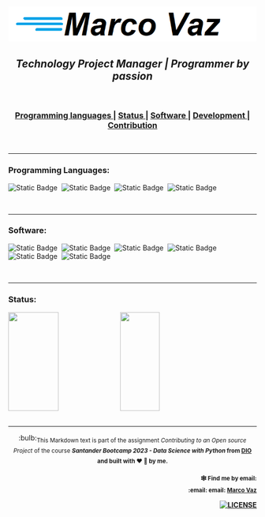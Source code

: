 ![marco](https://github.com/maavaz/git/blob/main/marcovaz.png)

<div align="center">
   <h2>
<a>
  <i>Technology Project Manager <span>|</span> Programmer by passion</i>
<a>
</h2>
<br>
</div>

<div align="center">
   <h3>
     <a href="#programming-languages">
      Programming languages
     </a>
    <span> | </span>
     <a href="#Status">
       Status
     </a>
     <span> | </span>
     <a href="#Software">
       Software
     </a>
     <span> | </span>
     <a href="https://github.com/marktext/marktext#development">
       Development
     </a>
     <span> | </span>
     <a href="https://github.com/marktext/marktext#contribution">
       Contribution
     </a>
   </h3>
</div>

<br><hr>

<div align="left">
<span><h3>Programming Languages:</h3></span>

![Static Badge](https://img.shields.io/badge/PYTHON-black?style=flat&logo=python&logoColor=white)&nbsp;
![Static Badge](https://img.shields.io/badge/GOLANG-black?style=flat&logo=goland&logoColor=white)&nbsp;
![Static Badge](https://img.shields.io/badge/LINGUAGEM%20C-black?style=flat&logo=c&logoColor=white)&nbsp;
![Static Badge](https://img.shields.io/badge/LINGUAGEM%20C%2B%2B-black?style=flat&logo=cplusplus&logoColor=white)&nbsp;


</div>

<br><hr>
<div align="left">
<span><h3>Software:</h3></span>

![Static Badge](https://img.shields.io/badge/JIRA-blue?style=flat&logo=jira&logoColor=white)&nbsp;
![Static Badge](https://img.shields.io/badge/PROJECT-darkgreen?style=flat&logo=microsoft&logoColor=white)&nbsp;
![Static Badge](https://img.shields.io/badge/EXCEL-darkblue?style=flat&logo=microsoftexcel&logoColor=yellow)&nbsp;
![Static Badge](https://img.shields.io/badge/SQLSERVER-darkblue?style=flat&logo=microsoftsqlserver&logoColor=white)&nbsp;
![Static Badge](https://img.shields.io/badge/VSCODE-black?style=flat&logo=visualstudiocode&logoColor=white)&nbsp;
![Static Badge](https://img.shields.io/badge/ANACONDA-brown?style=flat&logo=anaconda&logoColor=white)&nbsp;


</div>
<br><hr>

<div align="left">
<span><h3>Status:</h3></span>
   <a href="https://github.com/maavaz">
<div style="display: flex;">
  <img src="https://github-readme-stats.vercel.app/api?username=maavaz&show_icons=true&theme=transparent" style="height: 200px; width: 45%;" />
   <img src="https://github-readme-stats.vercel.app/api/top-langs/?username=maavaz&layout=compact&theme=transparent" style="height: 200px; width: 40%;" />
</div>
  </a>
</div>
<br><hr>
<div align="center">
<span>
:bulb:<sub>This Markdown text is part of the assignment <i> Contributing to an Open source Project </i> of the course <i><b> Santander Bootcamp 2023 - Data Science with Python<b></b> </i> from <a href="https://dio.me"><b>DIO</b></a> and built with ❤︎ 🧡 by me.
   </sub>
</span>
<br>
<span>
<div align="right">
<p><p><sub>🕸️ Find me by email:</sub><br>
<sub>   
:email: email: <a href="mailto:maa.vaz@gmail.com" class="pui-text-blue"><i clase ="fa fa-sobre-o"></i> Marco Vaz</a></sub><br>                         
</div>

</span>
<span>
<div align="right">
   <!-- License -->
   <a href="LICENSE">
     <img src="https://img.shields.io/github/license/marktext/marktext.svg" alt="LICENSE">
   </a>
</div>

</div>
